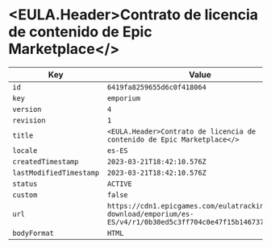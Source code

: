 # <EULA.Header>Contrato de licencia de contenido de Epic Marketplace</>

| Key | Value |
| --- | ----- |
| `id` | `6419fa8259655d6c0f418064` |
| `key` | `emporium` |
| `version` | `4` |
| `revision` | `1` |
| `title` | `<EULA.Header>Contrato de licencia de contenido de Epic Marketplace</>` |
| `locale` | `es-ES` |
| `createdTimestamp` | `2023-03-21T18:42:10.576Z` |
| `lastModifiedTimestamp` | `2023-03-21T18:42:10.576Z` |
| `status` | `ACTIVE` |
| `custom` | `false` |
| `url` | `https://cdn1.epicgames.com/eulatracking-download/emporium/es-ES/v4/r1/0b30ed5c3ff704c0e47f15b146737a01.pdf` |
| `bodyFormat` | `HTML` |
